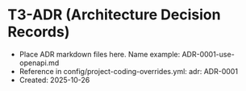 # T3-ADR (Architecture Decision Records)
- Place ADR markdown files here. Name example: ADR-0001-use-openapi.md
- Reference in config/project-coding-overrides.yml: adr: ADR-0001
- Created: 2025-10-26
